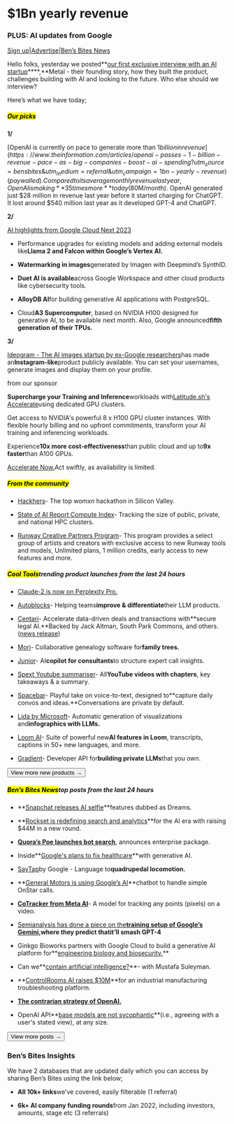# $1Bn yearly revenue

### PLUS: AI updates from Google

[Sign up](https://www.bensbites.co/?utm_source=bensbites\&utm_medium=referral\&utm_campaign=1bn-yearly-revenue)|[Advertise](https://sponsor.bensbites.co/?utm_source=bensbites\&utm_medium=referral\&utm_campaign=1bn-yearly-revenue)|[Ben’s Bites News](https://news.bensbites.co/?utm_source=bensbites\&utm_medium=referral\&utm_campaign=1bn-yearly-revenue)

Hello folks, yesterday we posted\*\*[our first exclusive interview with an AI startup](https://bensbites.beehiiv.com/p/startup-profle-metal)\*\*\*\*,\*\*Metal - their founding story, how they built the product, challenges building with AI and looking to the future. Who else should we interview?

Here’s what we have today;

##### <mark>**Our picks**</mark>

**1/**

[OpenAI is currently on pace to generate more than $1 billion in revenue](https://www.theinformation.com/articles/openai-passes-1-billion-revenue-pace-as-big-companies-boost-ai-spending?utm_source=bensbites\&utm_medium=referral\&utm_campaign=1bn-yearly-revenue)(paywalled). Compared to its average monthly revenue last year, OpenAI is making**35 times more**today ($80M/month). OpenAI generated just $28 million in revenue last year before it started charging for ChatGPT. It lost around $540 million last year as it developed GPT-4 and ChatGPT.

**2/**

[AI highlights from Google Cloud Next 2023](https://analyticsindiamag.com/key-highlights-of-google-cloud-next-23/?utm_source=bensbites\&utm_medium=referral\&utm_campaign=1bn-yearly-revenue)

- Performance upgrades for existing models and adding external models like**Llama 2 and Falcon within Google’s Vertex AI.**

- **Watermarking in images**generated by Imagen with Deepmind’s SynthID.

- **Duet AI is available**across Google Workspace and other cloud products like cybersecurity tools.

- **AlloyDB AI**for building generative AI applications with PostgreSQL.

- Cloud**A3 Supercomputer**, based on NVIDIA H100 designed for generative AI, to be available next month. Also, Google announced**fifth generation of their TPUs.**

**3/**

[Ideogram - The AI images startup by ex-Google researchers](https://ideogram.ai/publicly-available?utm_source=bensbites\&utm_medium=referral\&utm_campaign=1bn-yearly-revenue)has made an**Instagram-like**product publicly available. You can set your usernames, generate images and display them on your profile.

from our sponsor

**Supercharge your Training and Inference**workloads with[Latitude.sh's Accelerate](https://www.latitude.sh/accelerate?utm_source=bensbites\&utm_medium=referral\&utm_campaign=1bn-yearly-revenue)using dedicated GPU clusters.

Get access to NVIDIA's powerful 8 x H100 GPU cluster instances. With flexible hourly billing and no upfront commitments, transform your AI training and inferencing workloads.

Experience**10x more cost-effectiveness**than public cloud and up to**9x faster**than A100 GPUs.

[Accelerate Now.](https://www.latitude.sh/accelerate?utm_source=bensbites\&utm_medium=referral\&utm_campaign=1bn-yearly-revenue)Act swiftly, as availability is limited.

##### <mark>**From the community**</mark>

- [Hackhers](https://www.hackhers.ai/?utm_source=bensbites\&utm_medium=referral\&utm_campaign=1bn-yearly-revenue)- The top womxn hackathon in Silicon Valley.

- [State of AI Report Compute Index](https://www.stateof.ai/compute?utm_source=bensbites\&utm_medium=referral\&utm_campaign=1bn-yearly-revenue)- Tracking the size of public, private, and national HPC clusters.

- [Runway Creative Partners Program](https://runwayml.com/cpp/?utm_source=bensbites\&utm_medium=referral\&utm_campaign=1bn-yearly-revenue)- This program provides a select group of artists and creators with exclusive access to new Runway tools and models, Unlimited plans, 1 million credits, early access to new features and more.

##### <mark>**Cool Tools**</mark>trending product launches from the last 24 hours

- [Claude-2 is now on Perplexity Pro.](https://pplx.ai/claude-2?utm_source=bensbites\&utm_medium=referral\&utm_campaign=1bn-yearly-revenue)

- [Autoblocks](https://www.autoblocks.ai/?utm_source=bensbites\&utm_medium=referral\&utm_campaign=1bn-yearly-revenue)- Helping teams**improve & differentiate**their LLM products.

- [Centari](https://www.centari.com/?utm_source=bensbites\&utm_medium=referral\&utm_campaign=1bn-yearly-revenue)- Accelerate data-driven deals and transactions with\*\*secure legal AI.\*\*Backed by Jack Altman, South Park Commons, and others. ([news release](https://www.prnewswire.com/news-releases/centari-announces-generative-ai-platform-for-transactional-law-301912439.html?utm_source=bensbites\&utm_medium=referral\&utm_campaign=1bn-yearly-revenue))

- [Mori](https://www.mori.co/?utm_source=bensbites\&utm_medium=referral\&utm_campaign=1bn-yearly-revenue)- Collaborative genealogy software for**family trees.**

- [Junior](https://www.myjunior.ai/?utm_source=bensbites\&utm_medium=referral\&utm_campaign=1bn-yearly-revenue)- AI**copilot for consultants**to structure expert call insights.

- [Spext Youtube summariser](https://www.spext.co/youtube-summarizer?utm_source=bensbites\&utm_medium=referral\&utm_campaign=1bn-yearly-revenue)- All**YouTube videos with chapters**, key takeaways & a summary.

- [Spacebar](https://spacebar.fm/explore/TLDL/intro?utm_source=bensbites\&utm_medium=referral\&utm_campaign=1bn-yearly-revenue)- Playful take on voice-to-text, designed to\*\*capture daily convos and ideas.\*\*Conversations are private by default.

- [Lida by Microsoft](https://microsoft.github.io/lida/?utm_source=bensbites\&utm_medium=referral\&utm_campaign=1bn-yearly-revenue)- Automatic generation of visualizations and**infographics with LLMs.**

- [Loom AI](https://www.loom.com/blog/loom-ai-launch?utm_source=bensbites\&utm_medium=referral\&utm_campaign=1bn-yearly-revenue)- Suite of powerful new**AI features in Loom**, transcripts, captions in 50+ new languages, and more.

- [Gradient](https://gradient.ai/?utm_source=bensbites\&utm_medium=referral\&utm_campaign=1bn-yearly-revenue)- Developer API for**building private LLMs**that you own.

[<button>View more new products →</button>](https://news.bensbites.co/tags/show?utm_source=bensbites\&utm_medium=referral\&utm_campaign=1bn-yearly-revenue)

##### <mark>**Ben’s Bites News**</mark>top posts from the last 24 hours

- \*\*[Snapchat releases AI selfie](https://www.theverge.com/2023/8/29/23849611/snapchat-releases-ai-selfie-feature-dreams?utm_source=bensbites\&utm_medium=referral\&utm_campaign=1bn-yearly-revenue)\*\*features dubbed as Dreams.

- \*\*[Rockset is redefining search and analytics](https://rockset.com/blog/rockset-raises-44m-AI-search-analytics/?utm_source=bensbites\&utm_medium=referral\&utm_campaign=1bn-yearly-revenue)\*\*for the AI era with raising $44M in a new round.

- **[Quora’s Poe launches bot search](https://techcrunch.com/2023/08/29/quoras-poe-launches-bot-search-announces-enterprise-package/?utm_source=bensbites\&utm_medium=referral\&utm_campaign=1bn-yearly-revenue)**, announces enterprise package.

- Inside\*\*[Google's plans to fix healthcare](https://www.forbes.com/sites/katiejennings/2023/08/29/google-healthcare-generative-ai/?sh=26ef97ae7eab\&utm_source=bensbites\&utm_medium=referral\&utm_campaign=1bn-yearly-revenue)\*\*with generative AI.

- [SayTap](https://blog.research.google/2023/08/saytap-language-to-quadrupedal.html?utm_source=bensbites\&utm_medium=referral\&utm_campaign=1bn-yearly-revenue)by Google - Language to**quadrupedal locomotion.**

- \*\*[General Motors is using Google’s AI](https://www.theverge.com/2023/8/29/23849390/gm-google-cloud-ai-chat-bot-onstar?utm_source=bensbites\&utm_medium=referral\&utm_campaign=1bn-yearly-revenue)\*\*chatbot to handle simple OnStar calls.

- **[CoTracker from Meta AI](https://co-tracker.github.io/?utm_source=bensbites\&utm_medium=referral\&utm_campaign=1bn-yearly-revenue)**- A model for tracking any points (pixels) on a video.

- [Semianalysis has done a piece on the](https://www.semianalysis.com/p/google-gemini-eats-the-world-gemini?utm_source=bensbites\&utm_medium=referral\&utm_campaign=1bn-yearly-revenue)**[training setup of Google’s Gemini,](https://www.semianalysis.com/p/google-gemini-eats-the-world-gemini?utm_source=bensbites\&utm_medium=referral\&utm_campaign=1bn-yearly-revenue)**where they predict that**it’ll smash GPT-4**

- Ginkgo Bioworks partners with Google Cloud to build a generative AI platform for\*\*[engineering biology and biosecurity.](https://www.ginkgobioworks.com/2023/08/29/google-and-ginkgo-foundry-scale-data-meets-ai/?utm_source=bensbites\&utm_medium=referral\&utm_campaign=1bn-yearly-revenue)\*\*

- Can we\*\*[contain artificial intelligence?](https://www.samharris.org/podcasts/making-sense-episodes/332-can-we-contain-artificial-intelligence?utm_source=bensbites\&utm_medium=referral\&utm_campaign=1bn-yearly-revenue)\*\*- with Mustafa Suleyman.

- \*\*[ControlRooms AI raises $10M](https://techcrunch.com/2023/08/29/controlrooms-ai-raises-10m-for-industrial-manufacturing-troubleshooting-platform/?utm_source=bensbites\&utm_medium=referral\&utm_campaign=1bn-yearly-revenue)\*\*for an industrial manufacturing troubleshooting platform.

- **[The contrarian strategy of OpenAI.](https://matt-rickard.com/the-contrarian-strategy-of-openai?utm_source=bensbites\&utm_medium=referral\&utm_campaign=1bn-yearly-revenue)**

- OpenAI API\*\*[base models are not sycophantic](https://www.lesswrong.com/posts/3ou8DayvDXxufkjHD/openai-api-base-models-are-not-sycophantic-at-any-size?utm_source=bensbites\&utm_medium=referral\&utm_campaign=1bn-yearly-revenue)\*\*(i.e., agreeing with a user's stated view), at any size.

[<button>View more posts →</button>](https://news.bensbites.co/tags/news/trending?utm_source=bensbites\&utm_medium=referral\&utm_campaign=1bn-yearly-revenue)

### Ben’s Bites Insights

We have 2 databases that are updated daily which you can access by sharing Ben’s Bites using the link below;

- **All 10k+ links**we’ve covered, easily filterable (1 referral)

- **6k+ AI company funding rounds**from Jan 2022, including investors, amounts, stage etc (3 referrals)
